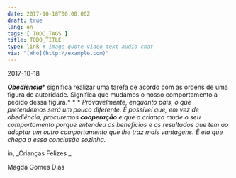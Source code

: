 ```yaml
---
date: 2017-10-18T00:00:00Z
draft: true
lang: en
tags: [ TODO_TAGS ]
title: TODO_TITLE
type: link # image quote video text audio chat
via: "[Who](http://example.com)"
---
```



2017-10-18

***Obediência**** significa realizar uma tarefa de acordo com as ordens de uma figura de autoridade. Significa que mudámos o nosso comportamento a pedido dessa figura.*
*
*
*Provavelmente, enquanto pais, o que pretendemos será um pouco diferente. É possível que, em vez de obediência, procuremos ****cooperação**** e que a criança mude o seu comportamento porque entendeu os benefícios e os resultados que tem ao adoptar um outro comportamento que lhe traz mais vantagens. É ela que chega a essa conclusão sozinha.*

in, _Crianças Felizes _

Magda Gomes Dias
